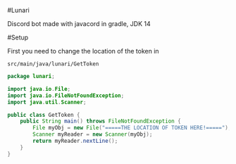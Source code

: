 #Lunari

Discord bot made with javacord in gradle, JDK 14

#Setup

First you need to change the location of the token in
```
src/main/java/lunari/GetToken
```

```java
package lunari;

import java.io.File;
import java.io.FileNotFoundException;
import java.util.Scanner;

public class GetToken {
    public String main() throws FileNotFoundException {
        File myObj = new File("=====THE LOCATION OF TOKEN HERE!=====");
        Scanner myReader = new Scanner(myObj);
        return myReader.nextLine();
    }
}
```
